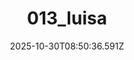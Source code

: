 ---
title: "013_luisa"
description: ""
image: "/uploads/photos/1761814236586-013_luisa.webp"
thumbnail: "/uploads/photos/1761814236586-013_luisa-thumb.webp"
width: 4000
height: 6000
featured: false
date: 2025-10-30T08:50:36.591Z
order: 0
---